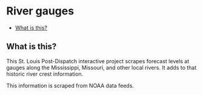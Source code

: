 River gauges
========================

* [What is this?](#what-is-this)

What is this?
-------------

This St. Louis Post-Dispatch interactive project scrapes forecast levels at gauges along the Mississippi, Missouri, and other local rivers. It adds to that historic river crest information.

This information is scraped from NOAA data feeds.

